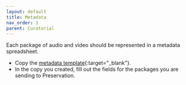 ```yaml
---
layout: default
title: Metadata
nav_order: 1
parent: Curatorial
---
```

Each package of audio and video should be represented in a metadata spreadsheet. 
* Copy the [metadata template](https://docs.google.com/spreadsheets/d/1i7NbnFqxmR_Sr-t7y2a82NA5_fJJor9MCfzu6D44lW0/edit?usp=sharing){:target="_blank"}. 
* In the copy you created, fill out the fields for the packages you are sending to Preservation.